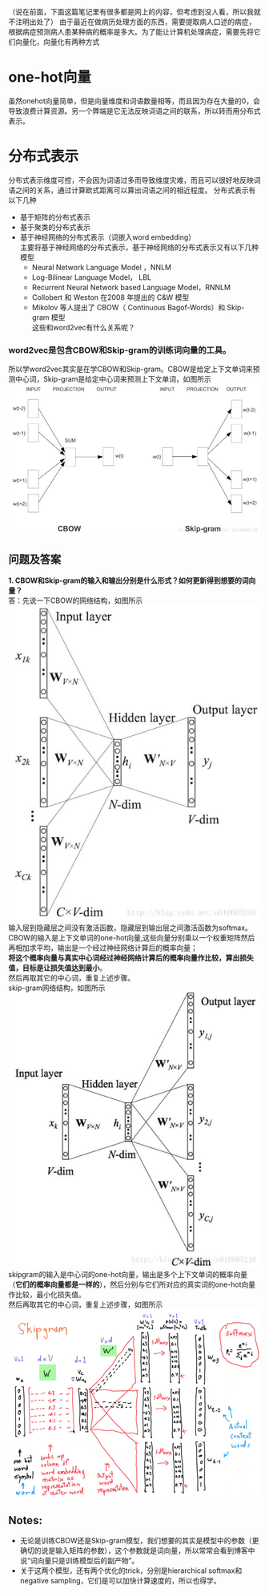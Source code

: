 （说在前面，下面这篇笔记里有很多都是网上的内容，但考虑到没人看，所以我就不注明出处了）
由于最近在做病历处理方面的东西，需要提取病人口述的病症，根据病症预测病人患某种病的概率是多大。为了能让计算机处理病症，需要先将它们向量化，向量化有两种方式
# one-hot向量
虽然onehot向量简单，但是向量维度和词语数量相等，而且因为存在大量的0，会导致浪费计算资源。另一个弊端是它无法反映词语之间的联系，所以转而用分布式表示。
# 分布式表示
分布式表示维度可控，不会因为词语过多而导致维度灾难，而且可以很好地反映词语之间的关系，通过计算欧式距离可以算出词语之间的相近程度。
分布式表示有以下几种
- 基于矩阵的分布式表示
- 基于聚类的分布式表示
- 基于神经网络的分布式表示（词嵌入word embedding）  
主要将基于神经网络的分布式表示，基于神经网络的分布式表示又有以下几种模型
  - Neural Network Language Model ，NNLM
  - Log-Bilinear Language Model， LBL
  - Recurrent Neural Network based Language Model，RNNLM
  - Collobert 和 Weston 在2008 年提出的 C&W 模型
  - Mikolov 等人提出了 CBOW（ Continuous Bagof-Words）和 Skip-gram 模型  
这些和word2vec有什么关系呢？
### word2vec是包含CBOW和Skip-gram的训练词向量的工具。  
所以学word2vec其实是在学CBOW和Skip-gram。CBOW是给定上下文单词来预测中心词，Skip-gram是给定中心词来预测上下文单词，如图所示![](/assets/images/structure.jpg)
## 问题及答案
**1. CBOW和Skip-gram的输入和输出分别是什么形式？如何更新得到想要的词向量？**  
  答：先说一下CBOW的网络结构，如图所示![](/assets/images/CBOWstructure.jpg)  
  输入层到隐藏层之间没有激活函数，隐藏层到输出层之间激活函数为softmax。  
  CBOW的输入是上下文单词的one-hot向量,这些向量分别乘以一个权重矩阵然后再相加求平均，输出是一个经过神经网络计算后的概率向量；  
  **将这个概率向量与真实中心词经过神经网络计算后的概率向量作比较，算出损失值，目标是让损失值达到最小**。  
  然后再取其它的中心词，重复上述步骤。  
  skip-gram网络结构，如图所示  
  ![](/assets/images/skipgramstructure.jpg)  
  skipgram的输入是中心词的one-hot向量，输出是多个上下文单词的概率向量（**它们的概率向量都是一样的**），然后分别与它们所对应的真实词的one-hot向量作比较，最小化损失值。  
  然后再取其它的中心词，重复上述步骤，如图所示  
  ![](/assets/images/skipgram.jpg)  
## Notes:
- 无论是训练CBOW还是Skip-gram模型，我们想要的其实是模型中的参数（更确切的说是输入矩阵的参数），这个参数就是词向量，所以常常会看到博客中说“词向量只是训练模型后的副产物”。
- 关于这两个模型，还有两个优化的trick，分别是hierarchical softmax和negative sampling，它们是可以加快计算速度的，所以也得学。

